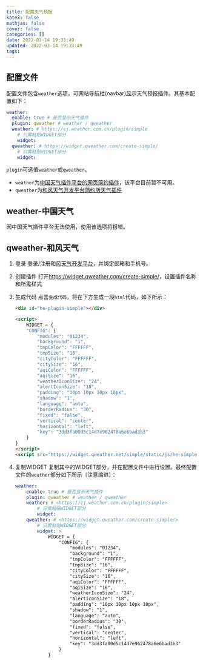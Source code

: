 ```yaml
---
title: 配置天气预报
katex: false
mathjax: false
cover: false
categories: []
date: 2022-03-14 19:33:49
updated: 2022-03-14 19:33:49
tags:
---
```

## 配置文件

配置文件包含`weather`选项，可网站导航栏(navbar)显示天气预报插件。其基本配置如下：

```yml
weather:
  enable: true # 是否显示天气插件
  plugin: qweather # weather / qweather
  weather: # https://cj.weather.com.cn/plugin/simple
    # 只需粘贴WIDGET部分
    widget:
  qweather: # https://widget.qweather.com/create-simple/
    # 只需粘贴WIDGET部分
    widget:
```

`plugin`可选值`weather`或`qweather`。

* `weather`为[中国天气插件平台的网页简约插件](<https://cj.weather.com.cn/plugin/simple>)，该平台目前暂不可用。
* `qweather`为[和风天气开发平台简约版天气插件](https://widget.qweather.com/create-simple/)

## weather-中国天气

因中国天气插件平台无法使用，使用该选项将报错。

## qweather-和风天气

1. 登录
    登录/注册和[风天气开发平台](<https://id.qweather.com/#/login>)，并绑定邮箱和手机号。

2. 创建插件
    打开<https://widget.qweather.com/create-simple/>，设置插件名称和所需样式

3. 生成代码
    点击`生成代码`，将在下方生成一段`html`代码，如下所示：

    ```html
    <div id="he-plugin-simple"></div>

    <script>
        WIDGET = {
        "CONFIG": {
            "modules": "01234",
            "background": "1",
            "tmpColor": "FFFFFF",
            "tmpSize": "16",
            "cityColor": "FFFFFF",
            "citySize": "16",
            "aqiColor": "FFFFFF",
            "aqiSize": "16",
            "weatherIconSize": "24",
            "alertIconSize": "18",
            "padding": "10px 10px 10px 10px",
            "shadow": "1",
            "language": "auto",
            "borderRadius": "30",
            "fixed": "false",
            "vertical": "center",
            "horizontal": "left",
            "key": "3dd3fa00d5c14d7e962478a6e6bad3b3"
        }
    }
    </script>
    <script src="https://widget.qweather.net/simple/static/js/he-simple-common.js?v=2.0"></script>
    ```

4. 复制WIDGET
    复制其中的WIDGET部分，并在配置文件中进行设置。最终配置文件的`weather`部分如下所示（注意缩进）：

    ```yml
    weather:
        enable: true # 是否显示天气插件
        plugin: qweather # weather / qweather
        weather: # <https://cj.weather.com.cn/plugin/simple>
            # 只需粘贴WIDGET部分
            widget:
        qweather: # <https://widget.qweather.com/create-simple/>
            # 只需粘贴WIDGET部分
            widget: >
                WIDGET = {
                    "CONFIG": {
                        "modules": "01234",
                        "background": "1",
                        "tmpColor": "FFFFFF",
                        "tmpSize": "16",
                        "cityColor": "FFFFFF",
                        "citySize": "16",
                        "aqiColor": "FFFFFF",
                        "aqiSize": "16",
                        "weatherIconSize": "24",
                        "alertIconSize": "18",
                        "padding": "10px 10px 10px 10px",
                        "shadow": "1",
                        "language": "auto",
                        "borderRadius": "30",
                        "fixed": "false",
                        "vertical": "center",
                        "horizontal": "left",
                        "key": "3dd3fa00d5c14d7e962478a6e6bad3b3"
                    }
                }
    ```

